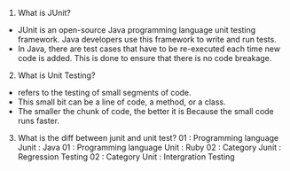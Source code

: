 1. What is JUnit?
- JUnit is an open-source Java programming language unit testing framework. Java developers use this framework to write and run tests.
- In Java, there are test cases that have to be re-executed each time new code is added. This is done to ensure that there is no code breakage.

2. What is Unit Testing?
- refers to the testing of small segments of code.
- This small bit can be a line of code, a method, or a class.
- The smaller the chunk of code, the better it is Because the small code runs faster.

3. What is the diff between junit and unit test?
01 : Programming language Junit : Java
01 : Programming language Unit : Ruby
02 : Category Junit : Regression Testing
02 : Category Unit : Intergration Testing
